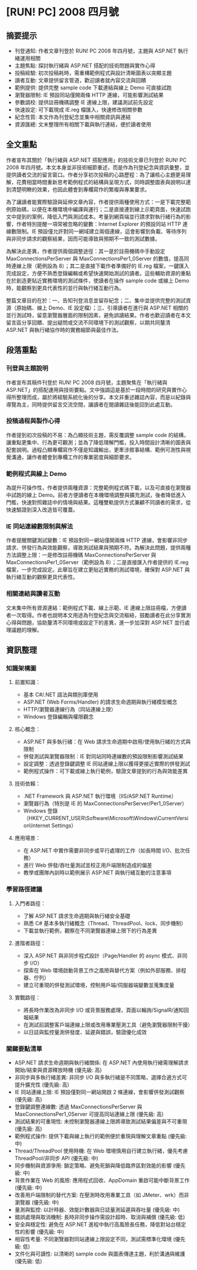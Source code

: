 # [RUN! PC] 2008 四月號

## 摘要提示
- 刊登通知: 作者文章刊登於 RUN! PC 2008 年四月號，主題與 ASP.NET 執行緒運用相關
- 主題焦點: 探討執行緒與 ASP.NET 搭配的技術問題與實作心得
- 投稿經驗: 初次投稿耗時，需重構範例程式與設計清晰圖表以突顯主題
- 讀者互動: 文章提供留言管道，歡迎讀者就內容交流與回饋
- 範例提供: 提供完整 sample code 下載連結與線上 Demo 可直接試跑
- 瀏覽器限制: IE 預設同站僅開兩條 HTTP 連線，可能影響測試結果
- 參數調校: 提供註冊機碼調整 IE 連線上限，建議測試前先設定
- 快速設定: 可下載現成 IE.reg 檔匯入，快速修改相關參數
- 紀念性質: 本文作為刊登紀念並集中相關資訊與連結
- 資源匯總: 文末整理所有相關下載與執行連結，便於讀者使用

## 全文重點
作者宣布其關於「執行緒與 ASP.NET 搭配應用」的技術文章已刊登於 RUN! PC 2008 年四月號。本文本身並非技術細節重述，而是作為刊登紀念與資訊彙整，並提供讀者交流的留言窗口。作者分享初次投稿的心路歷程：為了讓核心主題更易理解，花費相當時間重新思考範例程式的結構與呈現方式，同時調整圖表與說明以達到清楚明瞭的效果，也因此體會到專欄寫作的繁複與專業要求。

為了讓讀者能實際驗證與延伸文章內容，作者提供兩種使用方式：一是下載完整範例原始碼，以便在本機環境中編譯與運行；二是直接連到線上示範頁面，快速試跑文中提到的案例，降低入門與測試成本。考量到網頁端並行請求對執行緒行為的影響，作者特別提醒一項常被忽略的變數：Internet Explorer 的預設同站 HTTP 連線數限制。IE 預設僅允許對同一網域建立兩個連線，這會影響到負載、等待序列與非同步請求的觀察結果，因而可能導致與預期不一致的測試數據。

為解決此差異，作者提供兩個調整途徑：其一是於註冊機碼中手動設定 MaxConnectionsPerServer 與 MaxConnectionsPer1_0Server 的數值，提高同時連線上限（範例設為 8）；其二是直接下載作者準備好的 IE.reg 檔案，一鍵匯入完成設定，方便不熟悉登錄編輯或希望快速開始測試的讀者。這些輔助資源的重點在於創造更貼近實務環境的測試條件，使讀者在操作 sample code 或線上 Demo 時，能觀察到更具代表性的並行與執行緒互動行為。

整篇文章目的在於：一、告知刊登消息並留存紀念；二、集中並提供完整的測試資源（原始碼、線上 Demo、IE 設定檔）；三、引導讀者在進行與 ASP.NET 相關的並行測試時，留意瀏覽器層面的限制因素，避免誤讀結果。作者也歡迎讀者在本文留言區分享回饋、提出疑問或交流不同環境下的測試觀察，以期共同釐清 ASP.NET 與執行緒協作時的實務細節與最佳作法。

## 段落重點
### 刊登與主題說明
作者宣布其稿件刊登於 RUN! PC 2008 四月號，主題聚焦在「執行緒與 ASP.NET」的搭配運用與技術要點。文中強調這是基於一段時間的研究與實作心得所整理而成，屬於將經驗系統化後的分享。本文非重述雜誌內容，而是以紀錄與導覽為主，同時提供留言交流空間，讓讀者在閱讀雜誌後能回到此處互動。

### 投稿過程與製作心得
作者提到初次投稿的不易：為凸顯技術主題，需反覆調整 sample code 的結構，讓重點更集中、行為更可觀測；並為了降低理解門檻，投入時間設計清晰的圖表與配套說明。過程凸顯專欄寫作不僅是知識輸出，更牽涉敘事結構、範例可測性與視覺溝通，讓作者體會到專欄工作的專業密度與細節要求。

### 範例程式與線上 Demo
為提升可操作性，作者提供兩種資源：完整範例程式碼下載，以及可直接在瀏覽器中試跑的線上 Demo。前者方便讀者在本機環境調整與擴充測試，後者降低進入門檻，快速對照雜誌中的情境與結果。這種雙軌提供方式兼顧不同讀者的需求，從快速驗證到深入改造皆可覆蓋。

### IE 同站連線數限制與解法
作者提醒關鍵測試變數：IE 預設對同一網站僅開兩條 HTTP 連線，會影響非同步請求、併發行為與效能觀察，導致測試結果與預期不符。為解決此問題，提供兩種方法調整上限：一是修改註冊機碼 MaxConnectionsPerServer 與 MaxConnectionsPer1_0Server（範例設為 8）；二是直接匯入作者提供的 IE.reg 檔案，一步完成設定。此舉旨在建立更貼近實務的測試環境，確保對 ASP.NET 與執行緒互動的觀察更具代表性。

### 相關連結與讀者互動
文末集中所有資源連結：範例程式下載、線上示範、IE 連線上限註冊檔，方便讀者一次取得。作者也說明本文用途為刊登紀念與交流樞紐，鼓勵讀者在此分享實測心得與問題，協助釐清不同環境或設定下的差異，進一步加深對 ASP.NET 並行處理議題的理解。

## 資訊整理

### 知識架構圖
1. 前置知識：
   - 基本 C#/.NET 語法與類別庫使用
   - ASP.NET (Web Forms/Handler) 的請求生命週期與執行緒模型概念
   - HTTP/瀏覽器連線行為（同站連線上限）
   - Windows 登錄編輯與權限觀念

2. 核心概念：
   - ASP.NET 與多執行緒：在 Web 請求生命週期中啟用/使用執行緒的方式與限制
   - 併發測試與瀏覽器限制：IE 對同站同時連線數的預設限制影響測試結果
   - 設定調整：透過登錄鍵調整 IE 同站連線上限以獲得更接近實際的併發測試
   - 範例程式操作：可下載或線上執行範例，驗證文章提到的行為與效能差異

3. 技術依賴：
   - .NET Framework 與 ASP.NET 執行環境（IIS/ASP.NET Runtime）
   - 瀏覽器行為（特別是 IE 的 MaxConnectionsPerServer/Per1_0Server）
   - Windows 登錄（HKEY_CURRENT_USER\Software\Microsoft\Windows\CurrentVersion\Internet Settings）

4. 應用場景：
   - 在 ASP.NET 中實作需要非同步或平行處理的工作（如長時間 I/O、批次任務）
   - 進行 Web 併發/吞吐量測試並校正用戶端限制造成的偏差
   - 教學或團隊內訓時以範例展示 ASP.NET 與執行緒互動的注意事項

### 學習路徑建議
1. 入門者路徑：
   - 了解 ASP.NET 請求生命週期與執行緒安全基礎
   - 熟悉 C# 基本多執行緒概念（Thread、ThreadPool、lock、同步機制）
   - 下載並執行範例，觀察在不同瀏覽器連線上限下的行為差異

2. 進階者路徑：
   - 深入 ASP.NET 與非同步程式設計（Page/Handler 的 async 模式、非同步 I/O）
   - 探索在 Web 環境啟動背景工作之風險與替代方案（例如外部服務、排程器、佇列）
   - 建立可重現的併發測試環境，控制用戶端/伺服器端變數並蒐集度量

3. 實戰路徑：
   - 將長時作業改為非同步 I/O 或背景服務處理，頁面以輪詢/SignalR/通知回報結果
   - 在測試前調整客戶端連線上限或改用專業壓測工具（避免瀏覽器限制干擾）
   - 以日誌與監控量測併發度、延遲與錯誤，驗證優化成效

### 關鍵要點清單
- ASP.NET 請求生命週期與執行緒關係: 在 ASP.NET 內使用執行緒需理解請求開始/結束與資源釋放時機 (優先級: 高)
- 非同步與多執行緒差異: 非同步 I/O 與多執行緒是不同策略，選擇合適方式可提升擴充性 (優先級: 高)
- IE 同站連線上限: IE 預設僅對同一網站開啟 2 條連線，會影響併發測試觀察 (優先級: 高)
- 登錄鍵調整連線數: 透過 MaxConnectionsPerServer 與 MaxConnectionsPer1_0Server 可提高同站連線上限 (優先級: 高)
- 測試結果的可重現性: 未控制瀏覽器連線上限將導致測試結果偏差與不可重現 (優先級: 高)
- 範例程式操作: 提供下載與線上執行的範例便於重現與理解文章重點 (優先級: 中)
- Thread/ThreadPool 使用時機: 在 Web 環境慎用自行建立執行緒，優先考慮 ThreadPool/非同步 API (優先級: 中)
- 同步機制與資源爭用: 鎖定策略、避免死鎖與降低臨界區對效能的影響 (優先級: 中)
- 背景作業在 Web 的風險: 應用程式回收、AppDomain 重啟可能中斷背景工作 (優先級: 中)
- 改善用戶端限制的替代方案: 在壓測時改用專業工具（如 JMeter、wrk）而非瀏覽器 (優先級: 中)
- 量測與監控: 以計時器、效能計數器與日誌量測延遲與吞吐量 (優先級: 中)
- 錯誤處理與取消機制: 長時非同步操作需設計超時、取消與補償 (優先級: 低)
- 安全與穩定性: 避免在 ASP.NET 進程中執行高風險長任務，降低對站台穩定性的影響 (優先級: 中)
- 相容性考量: 不同瀏覽器對同站連線上限設定不同，測試需標準化環境 (優先級: 低)
- 文件化與可讀性: 以清晰的 sample code 與圖表傳達主題，利於溝通與維護 (優先級: 低)